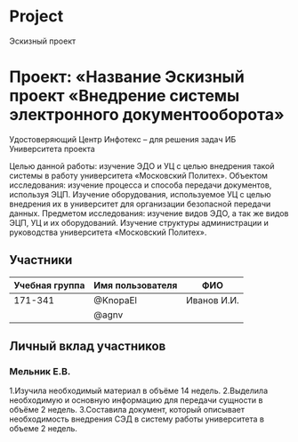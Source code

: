 # Project
Эскизный проект 

# Проект: «Название Эскизный проект «Внедрение системы электронного документооборота»
Удостоверяющий Центр Инфотекс – для решения задач ИБ Университета
проекта

Целью данной работы: изучение ЭДО и УЦ с целью внедрения такой системы в работу университета «Московский Политех».
Объектом исследования: изучение процесса и способа передачи документов, используя ЭЦП. Изучение оборудования, используемое УЦ с целью внедрения их в университет для организации безопасной передачи данных.
Предметом исследования: изучение видов ЭДО, а так же видов ЭЦП, УЦ и их оборудований. Изучение структуры администрации и руководства университета «Московский Политех».


## Участники

| Учебная группа | Имя пользователя | ФИО                      |
|----------------|------------------|--------------------------|
| 171-341        | @KnopaEl         | Иванов И.И.              |
|                | @agnv            |                          |


## Личный вклад участников

### Мельник Е.В.

1.Изучила необходимый материал в объёме 14 недель. 
2.Выделила необходимую и основную информацию для передачи сущности в объёме 2 недель.
3.Составила документ, который описывает необходимость внедрения СЭД в систему
работы университета в объеме 2 недель.

